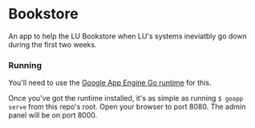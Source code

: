 # Bookstore

An app to help the LU Bookstore when LU's systems ineviatbly go down during the first two weeks.

### Running

You'll need to use the [Google App Engine Go runtime](https://cloud.google.com/appengine/downloads#Google_App_Engine_SDK_for_Go) for this.

Once you've got the runtime installed, it's as simple as running `$ goapp serve` from this repo's root. Open your browser to port 8080. The admin panel will be on port 8000.